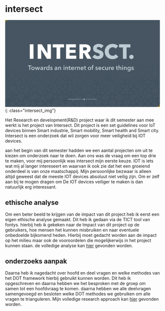 # intersect

![intersect logo](../images/intersct_logo.jpg){: class="intersect_img"}

Het Research en development(R&D) project waar ik dit semester aan mee werkt is het project van Intersect. Dit project is een set guidelines voor IoT devices binnen Smart industrie, Smart mobility, Smart health and Smart city. Intersect is een onderzoek dat wil zorgen voor meer veiligheid bij IOT devices.

aan het begin van dit semester hadden we een aantal projecten om uit te kiezen om onderzoek naar te doen. Aan ons was de vraag om een top drie te maken, voor mij persoonlijk was intersect mijn eerste keuze. IOT is iets wat mij al langer intereseert en waarvan ik ook zie dat het een groeiend onderdeel is van onze maatschappij. Mijn persoonlijke bezwaar is alleen altijd geweest dat de meeste IOT devices absoluut niet veilig zijn. Om er zelf aan bij te mogen dragen om De IOT devices veiliger te maken is dan natuurlijk erg interessant.

## ethische analyse

Om een beter beeld te krijgen van de impact van dit project heb ik eerst een eigen ethische analyse gemaakt. Dit heb ik gedaan via de TICT tool van fontys. hierbij heb ik gekeken naar de Impact van dit project op de gebruikers, hoe mensen het kunnen misbruiken en naar eventuele onbedoelde bijkomend heden. Hierbij moet gedacht worden aan de impact op het milieu maar ook de vooroordelen die mogelijkerwijs in het project kunnen staan. de volledige analyse kan [hier](../pdfs/TICT_Intersect.pdf) gevonden worden.

## onderzoeks aanpak

Daarna heb ik nagedacht over hoofd en deel vragen en welke methodes van het DOT framework hierbij gebruikt kunnen worden. Dit heb ik opgeschreven en daarna hebben we het besproken met de groep om samen tot een hoofdvraag te komen. daarna hebben we alle deelvragen samengevoegd en besloten welke DOT methodes we gebruiken om alle vragen te trianguleren. Mijn volledige research approach kan [hier](../pdfs/Marc_research_approach.pdf) gevonden worden.
